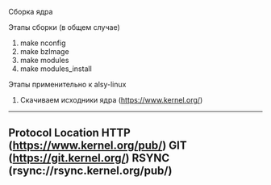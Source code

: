 Сборка ядра

Этапы сборки (в общем случае)

1. make nconfig
2. make bzImage
3. make modules
4. make modules_install

Этапы применительно к alsy-linux

1. Скачиваем исходники ядра (https://www.kernel.org/) 

-------------------------------------------------------------
Protocol            Location
    HTTP            (https://www.kernel.org/pub/)
     GIT            (https://git.kernel.org/)
   RSYNC            (rsync://rsync.kernel.org/pub/)
-------------------------------------------------------------
